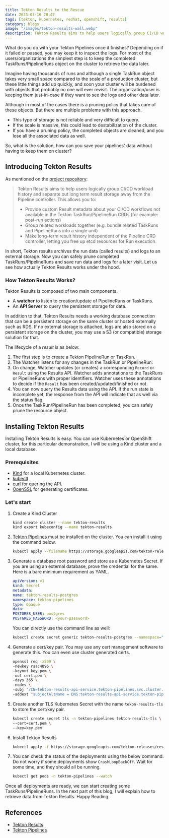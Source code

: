 ```yaml
---
title: Tekton Results to the Rescue
date: 2023-03-16 20:47
tags: [tekton, kubernetes, redhat, openshift, results]
category: blogs
image: "/images/tekton-results-wall.webp"
description: Tekton Results aims to help users logically group CI/CD workload history and separate out long term result storage away from the Pipeline controller.
---
```


What do you do with your Tekton Pipelines once it finishes? Depending on if it
failed or passed, you may keep it to inspect the logs. For most of the users/organizations
the simplest step is to keep the completed TaskRuns/PipelineRuns object on the
cluster to retrieve the data later.

Imagine having thousands of runs and although a single TaskRun object takes very
small space compared to the scale of a production cluster, but these little
things add up quickly, and soon your cluster will be burdened with objects that
probably no one will ever revisit. The organization/user is keeping them
just-in-case if they want to see the logs and other data later.

Although in most of the cases there is a pruning policy that takes care of these
objects. But there are multiple problems with this approach.

- This type of storage is not reliable and very difficult to query.
- If the scale is massive, this could lead to destabilization of the cluster.
- If you have a pruning policy, the completed objects are cleaned, and you lose all the associated data as well.

So, what is the solution, how can you save your pipelines' data without having to keep them on cluster?

## Introducing Tekton Results

As mentioned on the [project repository](https://github.com/tektoncd/results):

> Tekton Results aims to help users logically group CI/CD workload history and separate out long term result storage away from the Pipeline controller. This allows you to:
>
> - Provide custom Result metadata about your CI/CD workflows not available in the Tekton TaskRun/PipelineRun CRDs (for example: post-run actions)
> - Group related workloads together (e.g. bundle related TaskRuns and PipelineRuns into a single unit)
> - Make long-term result history independent of the Pipeline CRD controller, letting you free up etcd resources for Run execution.

In short, Tekton results archives the run data (called results) and logs to an
external storage. Now you can safely prune completed TaskRuns/PipelineRuns and
save run data and logs for a later visit. Let us see how actually Tekton Results
works under the hood.

### How Tekton Results Works?

Tekton Results is composed of two main components.

- A **watcher** to listen to creation/update of PipelineRuns or TaskRuns.
- An **API Server** to query the persistent storage for data.

In addition to that, Tekton Results needs a working database connection that can
be a persistent storage on the same cluster or hosted externally such as RDS.
If no external storage is attached, logs are also stored on a persistent storage
on the cluster, you may use a S3 (or compatible) storage solution for that.

The lifecycle of a *result* is as below:

1. The first step is to create a Tekton PipelineRun or TaskRun.
2. The Watcher listens for any changes in the TaskRun or PipelineRun.
3. On change, Watcher updates (or creates) a corresponding `Record` or `Result` using the Results API.
    Watcher adds annotations to the TaskRuns or PipelineRuns with proper identifiers. Watcher uses
    these annotations to decide if the `Result` has been created/updated/finished or not.
4. You can now query the Results data using the API. If the run state is incomplete yet, the response
    from the API will indicate that as well via the status flag.
5. Once the TaskRun/PipelineRun has been completed, you can safely prune the resource object.

## Installing Tekton Results

Installing Tekton Results is easy. You can use Kubernetes or OpenShift cluster, for this particular
demonstration, I will be using a Kind cluster and a local database.

### Prerequisites

- [Kind](https://kind.sigs.k8s.io/docs/user/quick-start/#installation) for a local Kubernetes cluster.
- [kubectl](https://kubernetes.io/docs/tasks/tools/#kubectl)
- [curl](https://curl.se/download.html) for quering the API.
- [OpenSSL](https://www.openssl.org/source/) for generating certificates.

### Let's start

1. Create a Kind Cluster

    ```sh
    kind create cluster --name tekton-results
    kind export kubeconfig --name tekton-results
    ```

2. [Tekton Pipelines]() must be installed on the cluster. You can install it using the command below.

    ```sh
    kubectl apply --filename https://storage.googleapis.com/tekton-releases/pipeline/latest/release.yaml
    ```

3. Generate a database root password and store as a Kubernetes Secret. If you are using an external
    database, prove the credential for the same. Here is a bare minimum requirement as YAML.

    ```yaml
    apiVersion: v1
    kind: Secret
    metadata:
    name: tekton-results-postgres
    namespace: tekton-pipelines
    type: Opaque
    data:
    POSTGRES_USER: postgres
    POSTGRES_PASSWORD: <your-password>
    ```

    You can directly use the command line as well:

    ```sh
    kubectl create secret generic tekton-results-postgres --namespace="tekton-pipelines" --from-literal=POSTGRES_USER=postgres --from-literal=POSTGRES_PASSWORD=$(openssl rand -base64 20)
    ```

4. Generate a cert/key pair. You may use any cert management software to generate this. You can even
    use cluster generated certs.

    ```sh
    openssl req -x509 \
    -newkey rsa:4096 \
    -keyout key.pem \
    -out cert.pem \
    -days 365 \
    -nodes \
    -subj "/CN=tekton-results-api-service.tekton-pipelines.svc.cluster.local" \
    -addext "subjectAltName = DNS:tekton-results-api-service.tekton-pipelines.svc.cluster.local"
    ```

5. Create another TLS Kubernetes Secret with the name `tekon-results-tls` to store the cert/key pair.

    ```sh
    kubectl create secret tls -n tekton-pipelines tekton-results-tls \
    --cert=cert.pem \
    --key=key.pem
    ```

6. Install Tekton Results

    ```sh
    kubectl apply -f https://storage.googleapis.com/tekton-releases/results/latest/release.yaml
    ```

7. You can check the status of the deployments using the below command. Do not worry
    if some deployments show `CrashLoopBackOff`. Wait for some time, and
    they should all be running.

    ```sh
    kubectl get pods -n tekton-pipelines --watch
    ```

Once all deployments are ready, we can start creating some TaskRuns/PipelineRuns. In the next part
of this blog, I will explain how to retrieve data from Tekton Results. Happy Reading.

## References

- [Tekton Results](https://github.com/tektoncd/results)
- [Tekton Pipelines](https://github.com/tektoncd/pipelines)

